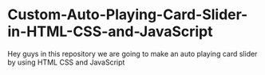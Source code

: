 # Custom-Auto-Playing-Card-Slider-in-HTML-CSS-and-JavaScript
Hey guys in this repository we are going to make an auto playing card slider by using HTML CSS and JavaScript
